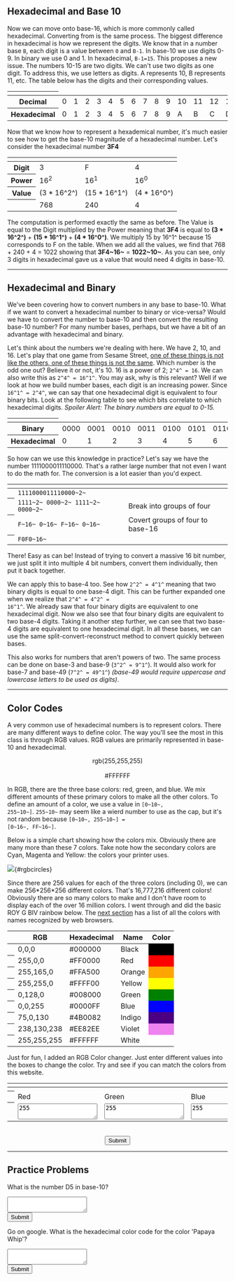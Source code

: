 ## Hexadecimal and Base 10

Now we can move onto base-16, which is more commonly called hexadecimal.
Converting from is the same process.
The biggest difference in hexadecimal is how we represent the digits.
We know that in a number base `B`, each digit is a value between `0` and `B-1`.
In base-10 we use digits 0-9.
In binary we use 0 and 1.
In hexadecimal, `B-1=15`.
This proposes a new issue.
The numbers 10-15 are two digits.
We can't use two digits as one digit.
To address this, we use letters as digits.
A represents 10, B represents 11, etc.
The table below has the digits and their corresponding values.

<center>
<table>
<colgroup>
<col span="1" class="red">
</colgroup>
<thead>
<tr>
<th></th>
<td></td>
<td></td>
<td></td>
<td></td>
<td></td>
<td></td>
<td></td>
<td></td>
<td></td>
<td></td>
<td></td>
<td></td>
<td></td>
<td></td>
<td></td>
<td></td>
</tr>
</thead>
<tbody>
<tr>
<th>Decimal</th>
<td>0</td>
<td>1</td>
<td>2</td>
<td>3</td>
<td>4</td>
<td>5</td>
<td>6</td>
<td>7</td>
<td>8</td>
<td>9</td>
<td>10</td>
<td>11</td>
<td>12</td>
<td>13</td>
<td>14</td>
<td>15</td>
</tr>
<tr>
<th>Hexadecimal</th>
<td>0</td>
<td>1</td>
<td>2</td>
<td>3</td>
<td>4</td>
<td>5</td>
<td>6</td>
<td>7</td>
<td>8</td>
<td>9</td>
<td>A</td>
<td>B</td>
<td>C</td>
<td>D</td>
<td>E</td>
<td>F</td>
</tr>
</tbody>
</table>
</center>

Now that we know how to represent a hexademical number, it's much easier to see
how to get the base-10 magnitude of a hexadecimal number.
Let's consider the hexadecimal number **3F4**

<center>
<table>
<colgroup>
<col span="1" class="red">
</colgroup>
<thead>
<th></th>
<th></th>
<th></th>
<th></th>
</thead>
<tbody>
<tr>
<th>Digit</th>
<td>3</td>
<td>F</td>
<td>4</td>
</tr>
<tr>
<th>Power</th>
<td>16<sup>2</sup></td>
<td>16<sup>1</sup></td>
<td>16<sup>0</sup></td>
</tr>
<tr>
<th>Value</th>
<td>(3 * 16^2^)</td>
<td>(15 * 16^1^)</td>
<td>(4 * 16^0^)</td>
</tr>
<tr>
<th></th>
<td>768</td>
<td>240</td>
<td>4</td>
</tr>
</tbody>
</table>
</center>

The computation is performed exactly the same as before.
The Value is equal to the Digit multiplied by the Power meaning that
**3F4** is equal to **(3 \* 16^2^)** + **(15 \* 16^1^)** + **(4 \* 16^0^)**.
We multiply 15 by 16^1^ because 15 corresponds to F on the table.
When we add all the values, we find that  768 + 240 + 4 = 1022 showing that
**3F4~16~** = **1022~10~**.
As you can see, only 3 digits in hexadecimal gave us a value that would need 4
digits in base-10.

---

## Hexadecimal and Binary

We've been covering how to convert numbers in any base to base-10.
What if we want to convert a hexadecimal number to binary or vice-versa?
Would we have to convert the number to base-10 and then convert the resulting
base-10 number?
For many number bases, perhaps, but we have a bit of an advantage with
hexadecimal and binary.

Let's think about the numbers we're dealing with here.
We have 2, 10, and 16.
Let's play that one game from Sesame Street,
[one of these things is not like the others, one of these things is not the same]().
Which number is the odd one out?
Believe it or not, it's 10.
16 is a power of 2; <code>2^4^ = 16</code>.
We can also write this as <code>2^4^ = 16^1^</code>.
You may ask, why is this relevant?
Well if we look at how we build number bases, each digit is an increasing power.
Since <code>16^1^ = 2^4^</code>, we can say that one hexadecimal digit is
equivalent to four binary bits.
Look at the following table to see which bits correlate to which hexadecimal
digits.
_Spoiler Alert: The binary numbers are equal to 0-15._


<center>
<table>
<colgroup>
<col span="1" class="red">
</colgroup>
<thead>
<tr>
<th></th>
<td></td>
<td></td>
<td></td>
<td></td>
<td></td>
<td></td>
<td></td>
<td></td>
<td></td>
<td></td>
<td></td>
<td></td>
<td></td>
<td></td>
<td></td>
<td></td>
</tr>
</thead>
<tbody>
<tr>
<th>Binary</th>
<td>0000</td>
<td>0001</td>
<td>0010</td>
<td>0011</td>
<td>0100</td>
<td>0101</td>
<td>0110</td>
<td>0111</td>
<td>1000</td>
<td>1001</td>
<td>1010</td>
<td>1011</td>
<td>1100</td>
<td>1101</td>
<td>1110</td>
<td>1111</td>
</tr>
<tr>
<th>Hexadecimal</th>
<td>0</td>
<td>1</td>
<td>2</td>
<td>3</td>
<td>4</td>
<td>5</td>
<td>6</td>
<td>7</td>
<td>8</td>
<td>9</td>
<td>A</td>
<td>B</td>
<td>C</td>
<td>D</td>
<td>E</td>
<td>F</td>
</tr>
</tbody>
</table>
</center>

So how can we use this knowledge in practice?
Let's say we have the number 1111000011110000.
That's a rather large number that not even I want to do the math for.
The conversion is a lot easier than you'd expect.

<center>
<table>
<colgroup>
<col span="1" class="red">
</colgroup>
<thead>
<tr>
<th></th>
<th></th>
<th></th>
</tr>
</thead>
<tbody>
<tr>
<th></th>
<td><code>1111000011110000~2~</code></td>
</tr>
<tr>
<th></th>
<td><code>1111~2~ 0000~2~ 1111~2~ 0000~2~</code></td>
<td style="text-align: left">Break into groups of four</td>
</tr>
<tr>
<th></th>
<td><code>F~16~ 0~16~ F~16~ 0~16~</code></td>
<td style="text-align: left">Covert groups of four to base-16</td>
</tr>
<tr>
<th></th>
<td><code>F0F0~16~</code></td>
</tr>
</tbody>
</table>
</center>


There! Easy as can be!
Instead of trying to convert a massive 16 bit number, we just split it into
multiple 4 bit numbers, convert them individually, then put it back together.

We can apply this to base-4 too.
See how <code>2^2^ = 4^1^</code> meaning that two binary digits is equal to one
base-4 digit.
This can be further expanded one when we realize that
<code>2^4^ = 4^2^ = 16^1^</code>.
We already saw that four binary digits are equivalent to one hexadecimal digit.
Now we also see that four binary digits are equivalent to two base-4 digits.
Taking it another step further, we can see that two base-4 digits are
equivalent to one hexadecimal digit.
In all these bases, we can use the same split-convert-reconstruct method to
convert quickly between bases.

This also works for numbers that aren't powers of two.
The same process can be done on base-3 and base-9 (<code>3^2^ = 9^1^</code>).
It would also work for base-7 and base-49 (<code>7^2^ = 49^1^</code>) _(base-49
would require uppercase and lowercase letters to be used as digits)_.

---

## Color Codes

A very common use of hexadecimal numbers is to represent colors.
There are many different ways to define color.
The way you'll see the most in this class is through RGB values.
RGB values are primarily represented in base-10 and hexadecimal.

<center>
<p>
<red>r</red><green>g</green><blue>b</blue>(<red>255</red>,<green>255</green>,<blue>255</blue>)
<br>
<br>
#<red>FF</red><green>FF</green><blue>FF</blue>
</p>
</center>

In RGB, there are the three base colors: red, green, and blue.
We mix different amounts of these primary colors to make all the other colors.
To define an amount of a color, we use a value in <code>[0~10~, 255~10~]</code>.
<code>255~10~</code> may seem like a wierd number to use as the cap, but it's
not random because <code>[0~10~, 255~10~] = [0~16~, FF~16~]</code>.

Below is a simple chart showing how the colors mix.
Obviously there are many more than these 7 colors.
Take note how the secondary colors are Cyan, Magenta and Yellow: the
colors your printer uses.

![](numbers/rgbcircles.png){#rgbcircles}

Since there are 256 values for each of the three colors (including 0),
we can make 256\*256\*256 different colors.
That's 16,777,216 different colors!
Obviously there are so many colors to make and I don't have room to display each
of the over 16 million colors.
I went through and did the basic ROY G BIV rainbow below.
The [next section](numbers/colors.html) has a list of all the colors with names
recognized by web browsers.

<center>
<table>
<colgroup>
<col span="1" class="red">
</colgroup>
<thead>
<tr>
<th></th>
<th>RGB</th>
<th>Hexadecimal</th>
<th>Name</th>
<th>Color</th>
</tr>
</thead>
<tbody>
<tr>
<th></th>
<td>0,0,0</td>
<td>#000000</td>
<td>Black</td>
<td style = "background-color: #000000"></td>
</tr>
<tr>
<th></th>
<td>255,0,0</td>
<td>#FF0000</td>
<td>Red</td>
<td style = "background-color: #FF0000"></td>
</tr>
<tr>
<th></th>
<td>255,165,0</td>
<td>#FFA500</td>
<td>Orange</td>
<td style = "background-color: #FFA500"></td>
</tr>
<tr>
<th></th>
<td>255,255,0</td>
<td>#FFFF00</td>
<td>Yellow</td>
<td style = "background-color: #FFFF00"></td>
</tr>
<tr>
<th></th>
<td>0,128,0</td>
<td>#008000</td>
<td>Green</td>
<td style = "background-color: #008000"></td>
</tr>
<tr>
<th></th>
<td>0,0,255</td>
<td>#0000FF</td>
<td>Blue</td>
<td style = "background-color: #0000FF"></td>
</tr>
<tr>
<th></th>
<td>75,0,130</td>
<td>#4B0082</td>
<td>Indigo</td>
<td style = "background-color: #4B0082"></td>
</tr>
<tr>
<th></th>
<td>238,130,238</td>
<td>#EE82EE</td>
<td>Violet</td>
<td style = "background-color: #EE82EE"></td>
</tr>
<tr>
<th></th>
<td>255,255,255</td>
<td>#FFFFFF</td>
<td>White</td>
<td style = "background-color: #FFFFFF"></td>
</tr>
</tbody>
</table>
</center>

Just for fun, I added an RGB Color changer.
Just enter different values into the boxes to change the color.
Try and see if you can match the colors from this website.

<center>
<table>
<colgroup>
<col span="1" class="red">
</colgroup>
<thead>
<th></th>
<th></th>
<th></th>
<th></th>
</thead>
<tbody>
<tr>
<th></th>
<td id="colorBox" colspan="3"></td>
</tr>
<tr>
<th></th>
<td>Red</td>
<td>Green</td>
<td>Blue</td>
</tr>
<tr>
<th></th>
<td><textarea id="redtext">255</textarea></td>
<td><textarea id="greentext">255</textarea></td>
<td><textarea id="bluetext">255</textarea></td>
</tr>
</tbody>
</table>
<br>
<button id="colorBoxSub" onclick="changeColor()">Submit</button>
<p id="colorOutput"></p>
</center>

---

## Practice Problems

What is the number D5 in base-10?

<textarea id="b16q1"></textarea>
<br>
<button onclick="b16q1Submit()">Submit</button>
<p id="b16q1Out"></p>

Go on google. What is the hexadecimal color code for the color 'Papaya Whip'?

<textarea id="b16q2"></textarea>
<br>
<button onclick="b16q2Submit()">Submit</button>
<p id="b16q2Out"></p>

